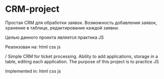 # CRM-project
Простая CRM для обработки заявок. Возможность добавления заявок, хранение в таблице, редактирование каждой заявки.

Целью данного проекта является практика JS

Реализован на: html css js 

/ Simple CRM for ticket processing. Ability to add applications, storage in a table, editing each application.
The purpose of this project is to practice JS


Implemented in: html css js
